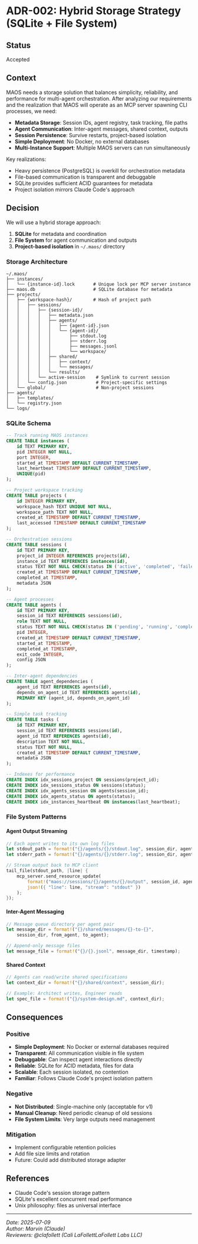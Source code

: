 # ADR-002: Hybrid Storage Strategy (SQLite + File System)

## Status
Accepted

## Context
MAOS needs a storage solution that balances simplicity, reliability, and performance for multi-agent orchestration. After analyzing our requirements and the realization that MAOS will operate as an MCP server spawning CLI processes, we need:

- **Metadata Storage**: Session IDs, agent registry, task tracking, file paths
- **Agent Communication**: Inter-agent messages, shared context, outputs
- **Session Persistence**: Survive restarts, project-based isolation
- **Simple Deployment**: No Docker, no external databases
- **Multi-Instance Support**: Multiple MAOS servers can run simultaneously

Key realizations:
- Heavy persistence (PostgreSQL) is overkill for orchestration metadata
- File-based communication is transparent and debuggable
- SQLite provides sufficient ACID guarantees for metadata
- Project isolation mirrors Claude Code's approach

## Decision
We will use a hybrid storage approach:
1. **SQLite** for metadata and coordination
2. **File System** for agent communication and outputs
3. **Project-based isolation** in `~/.maos/` directory

### Storage Architecture
```
~/.maos/
├── instances/
│   └── {instance-id}.lock       # Unique lock per MCP server instance
├── maos.db                      # SQLite database for metadata
├── projects/
│   ├── {workspace-hash}/        # Hash of project path
│   │   ├── sessions/
│   │   │   ├── {session-id}/
│   │   │   │   ├── metadata.json
│   │   │   │   ├── agents/
│   │   │   │   │   ├── {agent-id}.json
│   │   │   │   │   └── {agent-id}/
│   │   │   │   │       ├── stdout.log
│   │   │   │   │       ├── stderr.log
│   │   │   │   │       ├── messages.jsonl
│   │   │   │   │       └── workspace/
│   │   │   │   ├── shared/
│   │   │   │   │   ├── context/
│   │   │   │   │   └── messages/
│   │   │   │   └── results/
│   │   │   └── active-session    # Symlink to current session
│   │   └── config.json           # Project-specific settings
│   └── global/                   # Non-project sessions
├── agents/
│   ├── templates/
│   └── registry.json
└── logs/
```

### SQLite Schema
```sql
-- Track running MAOS instances
CREATE TABLE instances (
    id TEXT PRIMARY KEY,
    pid INTEGER NOT NULL,
    port INTEGER,
    started_at TIMESTAMP DEFAULT CURRENT_TIMESTAMP,
    last_heartbeat TIMESTAMP DEFAULT CURRENT_TIMESTAMP,
    UNIQUE(pid)
);

-- Project workspace tracking
CREATE TABLE projects (
    id INTEGER PRIMARY KEY,
    workspace_hash TEXT UNIQUE NOT NULL,
    workspace_path TEXT NOT NULL,
    created_at TIMESTAMP DEFAULT CURRENT_TIMESTAMP,
    last_accessed TIMESTAMP DEFAULT CURRENT_TIMESTAMP
);

-- Orchestration sessions
CREATE TABLE sessions (
    id TEXT PRIMARY KEY,
    project_id INTEGER REFERENCES projects(id),
    instance_id TEXT REFERENCES instances(id),
    status TEXT NOT NULL CHECK(status IN ('active', 'completed', 'failed', 'cancelled')),
    created_at TIMESTAMP DEFAULT CURRENT_TIMESTAMP,
    completed_at TIMESTAMP,
    metadata JSON
);

-- Agent processes
CREATE TABLE agents (
    id TEXT PRIMARY KEY,
    session_id TEXT REFERENCES sessions(id),
    role TEXT NOT NULL,
    status TEXT NOT NULL CHECK(status IN ('pending', 'running', 'completed', 'failed')),
    pid INTEGER,
    created_at TIMESTAMP DEFAULT CURRENT_TIMESTAMP,
    started_at TIMESTAMP,
    completed_at TIMESTAMP,
    exit_code INTEGER,
    config JSON
);

-- Inter-agent dependencies
CREATE TABLE agent_dependencies (
    agent_id TEXT REFERENCES agents(id),
    depends_on_agent_id TEXT REFERENCES agents(id),
    PRIMARY KEY (agent_id, depends_on_agent_id)
);

-- Simple task tracking
CREATE TABLE tasks (
    id TEXT PRIMARY KEY,
    session_id TEXT REFERENCES sessions(id),
    agent_id TEXT REFERENCES agents(id),
    description TEXT NOT NULL,
    status TEXT NOT NULL,
    created_at TIMESTAMP DEFAULT CURRENT_TIMESTAMP,
    metadata JSON
);

-- Indexes for performance
CREATE INDEX idx_sessions_project ON sessions(project_id);
CREATE INDEX idx_sessions_status ON sessions(status);
CREATE INDEX idx_agents_session ON agents(session_id);
CREATE INDEX idx_agents_status ON agents(status);
CREATE INDEX idx_instances_heartbeat ON instances(last_heartbeat);
```

### File System Patterns

#### Agent Output Streaming
```rust
// Each agent writes to its own log files
let stdout_path = format!("{}/agents/{}/stdout.log", session_dir, agent_id);
let stderr_path = format!("{}/agents/{}/stderr.log", session_dir, agent_id);

// Stream output back to MCP client
tail_file(stdout_path, |line| {
    mcp_server.send_resource_update(
        format!("maos://sessions/{}/agents/{}/output", session_id, agent_id),
        json!({ "line": line, "stream": "stdout" })
    );
});
```

#### Inter-Agent Messaging
```rust
// Message queue directory per agent pair
let message_dir = format!("{}/shared/messages/{}-to-{}", 
    session_dir, from_agent, to_agent);

// Append-only message files
let message_file = format!("{}/{}.jsonl", message_dir, timestamp);
```

#### Shared Context
```rust
// Agents can read/write shared specifications
let context_dir = format!("{}/shared/context", session_dir);

// Example: Architect writes, Engineer reads
let spec_file = format!("{}/system-design.md", context_dir);
```

## Consequences

### Positive
- **Simple Deployment**: No Docker or external databases required
- **Transparent**: All communication visible in file system
- **Debuggable**: Can inspect agent interactions directly
- **Reliable**: SQLite for ACID metadata, files for data
- **Scalable**: Each session isolated, no contention
- **Familiar**: Follows Claude Code's project isolation pattern

### Negative
- **Not Distributed**: Single-machine only (acceptable for v1)
- **Manual Cleanup**: Need periodic cleanup of old sessions
- **File System Limits**: Very large outputs need management

### Mitigation
- Implement configurable retention policies
- Add file size limits and rotation
- Future: Could add distributed storage adapter

## References
- Claude Code's session storage pattern
- SQLite's excellent concurrent read performance
- Unix philosophy: files as universal interface

---
*Date: 2025-07-09*  
*Author: Marvin (Claude)*  
*Reviewers: @clafollett (Cali LaFollettLaFollett Labs LLC)*
